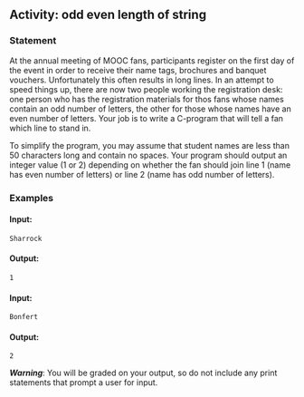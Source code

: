## Activity: odd even length of string
### Statement

At the annual meeting of MOOC fans, participants register on the first day of the event in order to receive their name tags, brochures and banquet vouchers. Unfortunately this often results in long lines. In an attempt to speed things up, there are now two people working the registration desk: one person who has the registration materials for thos fans whose names contain an odd number of letters, the other for those whose names have an even number of letters. Your job is to write a C-program that will tell a fan which line to stand in.

To simplify the program, you may assume that student names are less than 50 characters long and contain no spaces. Your program should output an integer value (1 or 2) depending on whether the fan should join line 1 (name has even number of letters) or line 2 (name has odd number of letters).

### Examples

#### Input:
    Sharrock

#### Output:
    1

#### Input:
    Bonfert
    
#### Output:
    2

***Warning***: You will be graded on your output, so do not include any print statements that prompt a user for input.
